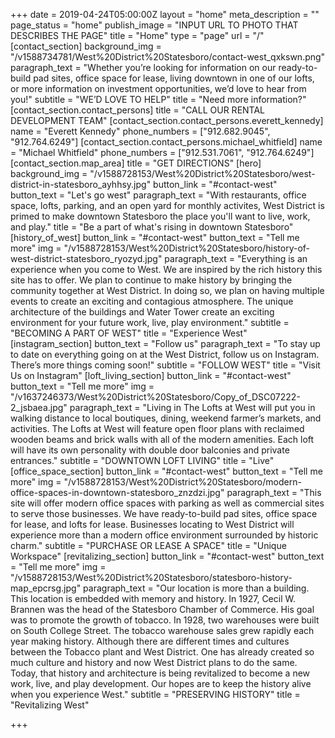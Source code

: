 +++
date = 2019-04-24T05:00:00Z
layout = "home"
meta_description = ""
page_status = "home"
publish_image = "INPUT URL TO PHOTO THAT DESCRIBES THE PAGE"
title = "Home"
type = "page"
url = "/"
[contact_section]
background_img = "/v1588734781/West%20District%20Statesboro/contact-west_qxkswn.png"
paragraph_text = "Whether you’re looking for information on our ready-to-build pad sites, office space for lease, living downtown in one of our lofts, or more information on investment opportunities, we’d love to hear from you!"
subtitle = "WE’D LOVE TO HELP"
title = "Need more information?"
[contact_section.contact_persons]
title = "CALL OUR RENTAL DEVELOPMENT TEAM"
[contact_section.contact_persons.everett_kennedy]
name = "Everett Kennedy"
phone_numbers = ["912.682.9045", "912.764.6249"]
[contact_section.contact_persons.michael_whitfield]
name = "Michael Whitfield"
phone_numbers = ["912.531.7061", "912.764.6249"]
[contact_section.map_area]
title = "GET DIRECTIONS"
[hero]
background_img = "/v1588728153/West%20District%20Statesboro/west-district-in-statesboro_ayhhsy.jpg"
button_link = "#contact-west"
button_text = "Let's go west"
paragraph_text = "With restaurants, office space, lofts, parking, and an open yard for monthly activites, West District is primed to make downtown Statesboro the place you'll want to live, work, and play."
title = "Be a part of what's rising in downtown Statesboro"
[history_of_west]
button_link = "#contact-west"
button_text = "Tell me more"
img = "/v1588728153/West%20District%20Statesboro/history-of-west-district-statesboro_ryozyd.jpg"
paragraph_text = "Everything is an experience when you come to West. We are inspired by the rich history this site has to offer. We plan to continue to make history by bringing the community together at West District. In doing so, we plan on having multiple events to create an exciting and contagious atmosphere. The unique architecture of the buildings and Water Tower create an exciting environment for your future work, live, play environment."
subtitle = "BECOMING A PART OF WEST"
title = "Experience West"
[instagram_section]
button_text = "Follow us"
paragraph_text = "To stay up to date on everything going on at the West District, follow us on Instagram. There’s more things coming soon!"
subtitle = "FOLLOW WEST"
title = "Visit Us on Instagram"
[loft_living_section]
button_link = "#contact-west"
button_text = "Tell me more"
img = "/v1637246373/West%20District%20Statesboro/Copy_of_DSC07222-2_jsbaea.jpg"
paragraph_text = "Living in The Lofts at West will put you in walking distance to local boutiques, dining, weekend farmer’s markets, and activities. The Lofts at West will feature open floor plans with reclaimed wooden beams and brick walls with all of the modern amenities. Each loft will have its own personality with double door balconies and private entrances."
subtitle = "DOWNTOWN LOFT LIVING"
title = "Live"
[office_space_section]
button_link = "#contact-west"
button_text = "Tell me more"
img = "/v1588728153/West%20District%20Statesboro/modern-office-spaces-in-downtown-statesboro_znzdzi.jpg"
paragraph_text = "This site will offer modern office spaces with parking as well as commercial sites to serve those businesses. We have ready-to-build pad sites, office space for lease, and lofts for lease. Businesses locating to West District will experience more than a modern office environment surrounded by historic charm."
subtitle = "PURCHASE OR LEASE A SPACE"
title = "Unique Workspace"
[revitalizing_section]
button_link = "#contact-west"
button_text = "Tell me more"
img = "/v1588728153/West%20District%20Statesboro/statesboro-history-map_epcrsg.jpg"
paragraph_text = "Our location is more than a building. This location is embedded with memory and history. In 1927, Cecil W. Brannen was the head of the Statesboro Chamber of Commerce. His goal was to promote the growth of tobacco. In 1928, two warehouses were built on South College Street. The tobacco warehouse sales grew rapidly each year making history. Although there are different times and cultures between the Tobacco plant and West District. One has already created so much culture and history and now West District plans to do the same. Today, that history and architecture is being revitalized to become a new work, live, and play development. Our hopes are to keep the history alive when you experience West."
subtitle = "PRESERVING HISTORY"
title = "Revitalizing West"

+++

